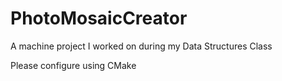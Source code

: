 # PhotoMosaicCreator
A machine project I worked on during my Data Structures Class

Please configure using CMake
